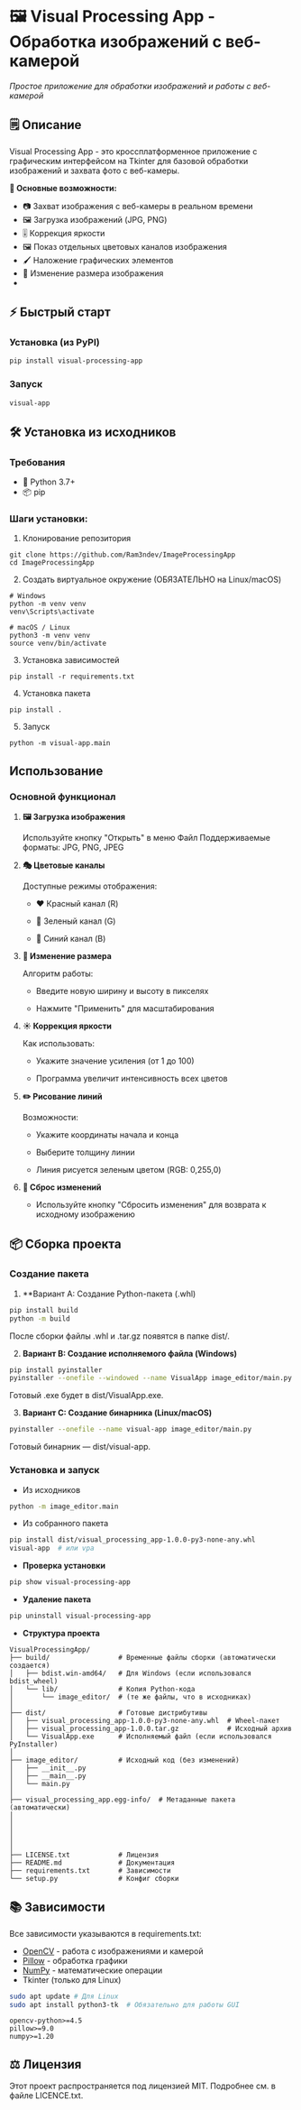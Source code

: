# 🖼️ Visual Processing App - Обработка изображений с веб-камерой

*Простое приложение для обработки изображений и работы с веб-камерой*

## 🗒️ Описание
Visual Processing App - это кроссплатформенное приложение с графическим интерфейсом на Tkinter для базовой обработки изображений и захвата фото с веб-камеры.

**🔧 Основные возможности:**
- 📷 Захват изображения с веб-камеры в реальном времени
- 🖼️ Загрузка изображений (JPG, PNG)
- 🎚️ Коррекция яркости
- 🖼️ Показ отдельных цветовых каналов изображения
- 🖌️ Наложение графических элементов
- 📐 Изменение размера изображения
-  

## ⚡ Быстрый старт

### Установка (из PyPI)
```bash
pip install visual-processing-app
````
### Запуск
```bash
visual-app
```

## 🛠️ Установка из исходников

### Требования
- 🐍 Python 3.7+
- 📦 pip

### Шаги установки:
1. Клонирование репозитория
```
git clone https://github.com/Ram3ndev/ImageProcessingApp
cd ImageProcessingApp
```

2. Создать виртуальное окружение (ОБЯЗАТЕЛЬНО на Linux/macOS)
```
# Windows
python -m venv venv
venv\Scripts\activate
```
```
# macOS / Linux
python3 -m venv venv
source venv/bin/activate
```
3. Установка зависимостей
```
pip install -r requirements.txt
```
4. Установка пакета 
```
pip install .
```

5. Запуск 
```
python -m visual-app.main
```

## Использование

### Основной функционал
1. **🖼️ Загрузка изображения**

    Используйте кнопку "Открыть" в меню Файл
    Поддерживаемые форматы: JPG, PNG, JPEG

2. **🎭 Цветовые каналы**
   
   Доступные режимы отображения:

    - ❤️ Красный канал (R)

    - 💚 Зеленый канал (G)

    - 💙 Синий канал (B)

3. **📏 Изменение размера**

    Алгоритм работы:

    - Введите новую ширину и высоту в пикселях

    - Нажмите "Применить" для масштабирования

4. **☀️ Коррекция яркости**

    Как использовать:

    - Укажите значение усиления (от 1 до 100)

    - Программа увеличит интенсивность всех цветов

5. **✏️ Рисование линий**

    Возможности:

    - Укажите координаты начала и конца

    - Выберите толщину линии

    - Линия рисуется зеленым цветом (RGB: 0,255,0)

6. **🔄 Сброс изменений**

    - Используйте кнопку "Сбросить изменения" для возврата к исходному изображению

## 📦 Сборка проекта

### Создание пакета
1. **Вариант А: Создание Python-пакета (.whl)
```bash
pip install build
python -m build
```
После сборки файлы .whl и .tar.gz появятся в папке dist/.

2. **Вариант B: Создание исполняемого файла (Windows)**
```bash
pip install pyinstaller
pyinstaller --onefile --windowed --name VisualApp image_editor/main.py
```

Готовый .exe будет в dist/VisualApp.exe.

3.  **Вариант C: Создание бинарника (Linux/macOS)**
```bash
pyinstaller --onefile --name visual-app image_editor/main.py
```

Готовый бинарник — dist/visual-app.

### Установка и запуск

- Из исходников
```bash
python -m image_editor.main
```
- Из собранного пакета
```bash
pip install dist/visual_processing_app-1.0.0-py3-none-any.whl
visual-app  # или vpa
```

- **Проверка установки**
```bash
pip show visual-processing-app
```

- **Удаление пакета**
```bash
pip uninstall visual-processing-app
```

- **Структура проекта**
```
VisualProcessingApp/
├── build/                 # Временные файлы сборки (автоматически создается)
│   ├── bdist.win-amd64/   # Для Windows (если использовался bdist_wheel)
│   └── lib/               # Копия Python-кода
│       └── image_editor/  # (те же файлы, что в исходниках)
│
├── dist/                  # Готовые дистрибутивы
│   ├── visual_processing_app-1.0.0-py3-none-any.whl  # Wheel-пакет
│   ├── visual_processing_app-1.0.0.tar.gz            # Исходный архив
│   └── VisualApp.exe      # Исполняемый файл (если использовался PyInstaller)
│
├── image_editor/          # Исходный код (без изменений)
│   ├── __init__.py
│   ├── __main__.py
│   └── main.py
│
├── visual_processing_app.egg-info/  # Метаданные пакета (автоматически)
│   
│   
│  
│   
│
├── LICENSE.txt            # Лицензия
├── README.md              # Документация
├── requirements.txt       # Зависимости
└── setup.py               # Конфиг сборки
```

## 📚 Зависимости 
Все зависимости указываются в requirements.txt:
- [OpenCV](https://opencv.org/) - работа с изображениями и камерой
- [Pillow](https://python-pillow.org/) - обработка графики
- [NumPy](https://numpy.org/) - математические операции
- Tkinter (только для Linux)

```bash
sudo apt update # Для Linux
sudo apt install python3-tk  # Обязательно для работы GUI
```

```text
opencv-python>=4.5
pillow>=9.0
numpy>=1.20
```

## ⚖️ Лицензия
Этот проект распространяется под лицензией MIT. Подробнее см. в файле LICENCE.txt.
